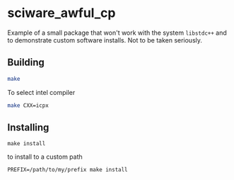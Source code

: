 # sciware_awful_cp
Example of a small package that won't work with the system `libstdc++` and to demonstrate
custom software installs. Not to be taken seriously.

## Building
```bash
make
```

To select intel compiler
```bash
make CXX=icpx
```

## Installing
```
make install
```

to install to a custom path
```
PREFIX=/path/to/my/prefix make install
```
